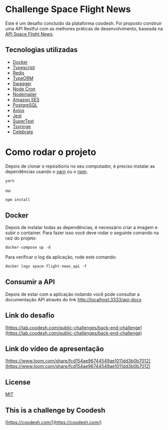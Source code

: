 # Challenge Space Flight News

Este é um desafio concluído da plataforma coodesh. Foi proposto construir uma API Restful com as melhores práticas de desenvolvimento, baseada na [API Space Flight News](https://api.spaceflightnewsapi.net/v3/documentation).

## Tecnologias utilizadas
- [Docker](https://www.docker.com/)
- [Typescript](https://www.typescriptlang.org/)
- [Redis](https://redis.io/)
- [TypeORM](https://typeorm.io/#/)
- [Swagger](https://swagger.io/)
- [Node Cron](https://www.npmjs.com/package/node-cron)
- [Nodemailer](https://nodemailer.com/about/)
- [Amazon SES](https://aws.amazon.com/pt/ses/)
- [PostgreSQL](https://www.postgresql.org/)
- [Axios](https://www.npmjs.com/package/axios)
- [Jest](https://jestjs.io/pt-BR/)
- [SuperTest](https://www.npmjs.com/package/supertest)
- [Tsyringe](https://www.npmjs.com/package/tsyringe)
- [Celebrate](https://www.npmjs.com/package/celebrate)
# Como rodar o projeto

Depois de clonar o repósitiorio no seu computador, é preciso instalar as dependências usando o [yarn](https://yarnpkg.com/) ou o [npm](https://www.npmjs.com/).

```bash
yarn
```
ou

```bash
npm install
```

## Docker

Depois de instalar todas as dependências, é necessário criar a imagem e subir o container. Para fazer isso você deve rodar o seguinte comando na raiz do projeto:

```javascript
docker-compose up -d
```

Para verificar o log da aplicação, rode este comando:

```javascript
docker logs space-flight-news_api -f
```

## Consumir a API
Depois de  estar  com a aplicação rodando você pode consultar a documentação API através do link [http://localhost:3333/api-docs](http://localhost:3333/api-docs)

## Link do desafio

[https://lab.coodesh.com/public-challenges/back-end-challenge](https://lab.coodesh.com/public-challenges/back-end-challenge)

## Link do vídeo de apresentação

[https://www.loom.com/share/fcd154ae96744549ae1011dd3b0b7012](https://www.loom.com/share/fcd154ae96744549ae1011dd3b0b7012)

## License
[MIT](https://choosealicense.com/licenses/mit/)

## This is a challenge by Coodesh

[https://coodesh.com/](https://coodesh.com/)
